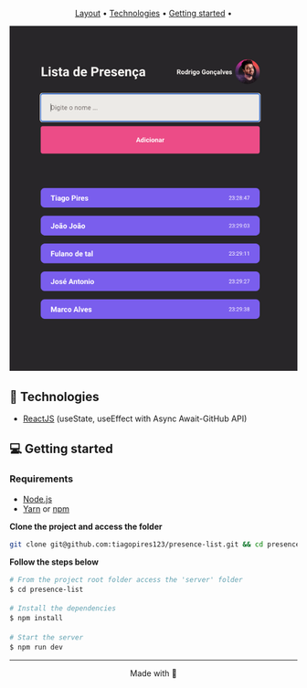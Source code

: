 <p align="center">
  <a href="#-layout">Layout</a> •
  <a href="#-technologies">Technologies</a> •
  <a href="#-getting-started">Getting started</a> •
</p>

<p align="center">
  <img alt="Presence List Mockup" src=".github/mockup.png" width="auto" max-width="500px">
</p>

## 🚀 Technologies

- [ReactJS](https://reactjs.org/) (useState, useEffect with Async Await-GitHub API)


## 💻 Getting started

### Requirements

- [Node.js](https://nodejs.org/en/)
- [Yarn](https://classic.yarnpkg.com/) or [npm](https://www.npmjs.com/package/npm)

**Clone the project and access the folder**

```bash
git clone git@github.com:tiagopires123/presence-list.git && cd presence-list
```

**Follow the steps below**

```bash
# From the project root folder access the 'server' folder
$ cd presence-list

# Install the dependencies
$ npm install

# Start the server
$ npm run dev
```

---

<p align="center">
  Made with 💜
</p>
